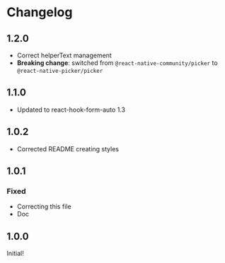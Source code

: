 # Changelog

## 1.2.0

* Correct helperText management
* __Breaking change__: switched from `@react-native-community/picker` to `@react-native-picker/picker`

## 1.1.0

* Updated to react-hook-form-auto 1.3

## 1.0.2

* Corrected README creating styles

## 1.0.1

### Fixed

* Correcting this file
* Doc

## 1.0.0

Initial!
